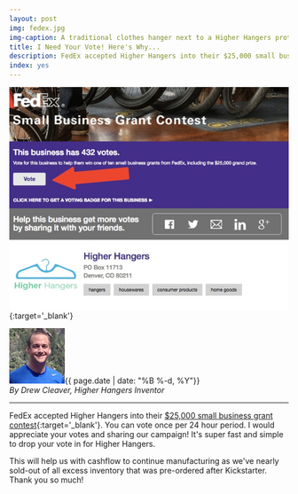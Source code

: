 ```yaml
---
layout: post
img: fedex.jpg
img-caption: A traditional clothes hanger next to a Higher Hangers prototype. Space-saving features of Higher Hangers allow many closets to double (or more) in capacity and allow for enhanced functionality.
title: I Need Your Vote! Here's Why...
description: FedEx accepted Higher Hangers into their $25,000 small business grant contest.
index: yes
---
```


[<img src="img/fedex.jpg" class="img-responsive" alt="FedEx Small Business Grant Photo">](http://smallbusinessgrant.fedex.com/Gallery/Detail/2251c6cd-592d-424a-998d-05b56ccb587e){:target='_blank'}

<img src="img/media_kit/drew_cleaver_headshot/drew_cleaver_headshot_03_100x100.jpg" class="img-responsive img-circle pull-right" alt="Drew Cleaver Headshot">{{ page.date | date: "%B %-d, %Y"}}<br /><em>By Drew Cleaver, Higher Hangers Inventor</em><br />

---

FedEx accepted Higher Hangers into their [$25,000 small business grant contest](http://smallbusinessgrant.fedex.com/Gallery/Detail/2251c6cd-592d-424a-998d-05b56ccb587e){:target='_blank'}. You can vote once per 24 hour period. I would appreciate your votes and sharing our campaign! It's super fast and simple to drop your vote in for Higher Hangers. 

This will help us with cashflow to continue manufacturing as we've nearly sold-out of all excess inventory that was pre-ordered after Kickstarter. Thank you so much!